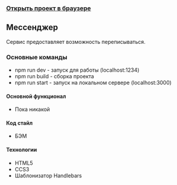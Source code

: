 ### [Открыть проект в браузере](https://sjwopi.github.io/mesto/)

## Мессенджер
Сервис предоставляет возможность переписываться.

### Основные команды
+ npm run dev - запуск для работы (localhost:1234)
+ npm run build - сборка проекта
+ npm run start - запуск на локальном сервере (localhost:3000)

#### Основной функционал
+ Пока никакой

#### Код стайл
+ БЭМ

#### Технологии
+ HTML5
+ CCS3
+ Шаблонизатор Handlebars